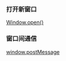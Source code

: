 ### 打开新窗口

[Window.open()](https://developer.mozilla.org/zh-CN/docs/Web/API/Window/open)

### 窗口间通信

[window.postMessage](https://developer.mozilla.org/zh-CN/docs/Web/API/Window/postMessage)

